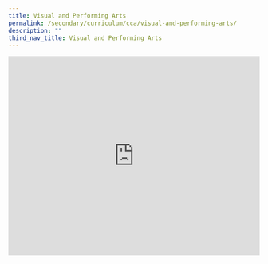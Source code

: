 ```yaml
---
title: Visual and Performing Arts
permalink: /secondary/curriculum/cca/visual-and-performing-arts/
description: ""
third_nav_title: Visual and Performing Arts
---
```

<div style="width:100%; height:400px">
  <iframe class="ive_eobj_center" allowfullscreen="" frameborder="0" title="MGS Heritage Video" src="https://www.youtube.com/embed/TMnsp1-vMrI" height="100%" width="100%">
  </iframe>
</div>
